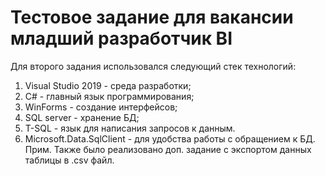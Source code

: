 # Тестовое задание для вакансии младший разработчик BI
Для второго задания использовался следующий стек технологий: 
  1. Visual Studio 2019 - среда разработки;
  2. C# - главный язык программирования;
  3. WinForms - создание интерфейсов;
  4. SQL server - хранение БД;
  5. T-SQL - язык для написания запросов к данным.
  6. Microsoft.Data.SqlClient - для удобства работы с обращением к БД.
Прим. Также было реализовано доп. задание с экспортом данных таблицы в .csv файл.
